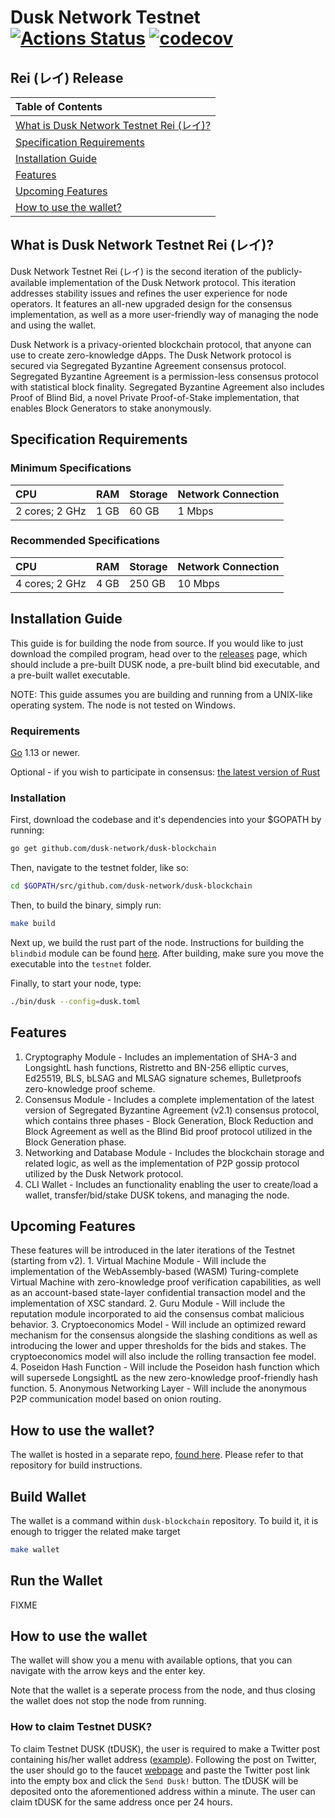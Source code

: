 # Dusk Network Testnet [![Actions Status](https://github.com/dusk-network/dusk-blockchain/workflows/Continuous%20Integration/badge.svg)](https://github.com/dusk-network/dusk-blockchain/actions) [![codecov](https://codecov.io/gh/dusk-network/dusk-blockchain/branch/master/graph/badge.svg)](https://codecov.io/gh/dusk-network/dusk-blockchain)

## Rei \(レイ\) Release

| Table of Contents |
| :--- |
| [What is Dusk Network Testnet Rei \(レイ\)?](./#what-is-dusk-network-testnet-rei) |
| [Specification Requirements](./#specification-requirements) |
| [Installation Guide](./#installation-guide) |
| [Features](./#features) |
| [Upcoming Features](./#upcoming-features) |
| [How to use the wallet?](./#how-to-use-the-wallet) |

## What is Dusk Network Testnet Rei \(レイ\)?

Dusk Network Testnet Rei \(レイ\) is the second iteration of the publicly-available implementation of the Dusk Network protocol. This iteration addresses stability issues and refines the user experience for node operators. It features an all-new upgraded design for the consensus implementation, as well as a more user-friendly way of managing the node and using the wallet.

Dusk Network is a privacy-oriented blockchain protocol, that anyone can use to create zero-knowledge dApps. The Dusk Network protocol is secured via Segregated Byzantine Agreement consensus protocol. Segregated Byzantine Agreement is a permission-less consensus protocol with statistical block finality. Segregated Byzantine Agreement also includes Proof of Blind Bid, a novel Private Proof-of-Stake implementation, that enables Block Generators to stake anonymously.

## Specification Requirements

### Minimum Specifications

| CPU | RAM | Storage | Network Connection |
| :--- | :--- | :--- | :--- |
| 2 cores; 2 GHz | 1 GB | 60 GB | 1 Mbps |

### Recommended Specifications

| CPU | RAM | Storage | Network Connection |
| :--- | :--- | :--- | :--- |
| 4 cores; 2 GHz | 4 GB | 250 GB | 10 Mbps |

## Installation Guide

This guide is for building the node from source. If you would like to just download the compiled program, head over to the [releases](https://github.com/dusk-network/dusk-blockchain/releases) page, which should include a pre-built DUSK node, a pre-built blind bid executable, and a pre-built wallet executable.

NOTE: This guide assumes you are building and running from a UNIX-like operating system. The node is not tested on Windows.

### Requirements

[Go](https://golang.org/) 1.13 or newer.

Optional - if you wish to participate in consensus: [the latest version of Rust](https://www.rust-lang.org/tools/install)

### Installation

First, download the codebase and it's dependencies into your $GOPATH by running:

```bash
go get github.com/dusk-network/dusk-blockchain
```

Then, navigate to the testnet folder, like so:

```bash
cd $GOPATH/src/github.com/dusk-network/dusk-blockchain
```

Then, to build the binary, simply run:

```bash
make build
```

Next up, we build the rust part of the node. Instructions for building the `blindbid` module can be found [here](https://github.com/dusk-network/dusk-blindbidproof/blob/master/Readme.md#how-to-build). After building, make sure you move the executable into the `testnet` folder.

Finally, to start your node, type:

```bash
./bin/dusk --config=dusk.toml
```

## Features

1. Cryptography Module - Includes an implementation of SHA-3 and LongsightL hash functions, Ristretto and BN-256 elliptic curves, Ed25519, BLS, bLSAG and MLSAG signature schemes, Bulletproofs zero-knowledge proof scheme.
2. Consensus Module - Includes a complete implementation of the latest version of Segregated Byzantine Agreement \(v2.1\) consensus protocol, which contains three phases - Block Generation, Block Reduction and Block Agreement as well as the Blind Bid proof protocol utilized in the Block Generation phase.
3. Networking and Database Module - Includes the blockchain storage and related logic, as well as the implementation of P2P gossip protocol utilized by the Dusk Network protocol.
4. CLI Wallet - Includes an functionality enabling the user to create/load a wallet, transfer/bid/stake DUSK tokens, and managing the node. 

## Upcoming Features

These features will be introduced in the later iterations of the Testnet \(starting from v2\). 1. Virtual Machine Module - Will include the implementation of the WebAssembly-based \(WASM\) Turing-complete Virtual Machine with zero-knowledge proof verification capabilities, as well as an account-based state-layer confidential transaction model and the implementation of XSC standard. 2. Guru Module - Will include the reputation module incorporated to aid the consensus combat malicious behavior. 3. Cryptoeconomics Model - Will include an optimized reward mechanism for the consensus alongside the slashing conditions as well as introducing the lower and upper thresholds for the bids and stakes. The cryptoeconomics model will also include the rolling transaction fee model. 4. Poseidon Hash Function - Will include the Poseidon hash function which will supersede LongsightL as the new zero-knowledge proof-friendly hash function. 5. Anonymous Networking Layer - Will include the anonymous P2P communication model based on onion routing.

## How to use the wallet?

The wallet is hosted in a separate repo, [found here](https://github.com/dusk-network/cmd/wallet). Please refer to that repository for build instructions. 

## Build Wallet

The wallet is a command within `dusk-blockchain` repository. To build it, it is enough to trigger the related make target

```bash
make wallet
```

## Run the Wallet

FIXME

## How to use the wallet

The wallet will show you a menu with available options, that you can navigate with the arrow keys and the enter key.

Note that the wallet is a seperate process from the node, and thus closing the wallet does not stop the node from running.

### How to claim Testnet DUSK?

To claim Testnet DUSK \(tDUSK\), the user is required to make a Twitter post containing his/her wallet address \([example](https://twitter.com/ellie12496641/status/1147604746280361984)\). Following the post on Twitter, the user should go to the faucet [webpage](https://faucet.dusk.network/) and paste the Twitter post link into the empty box and click the `Send Dusk!` button. The tDUSK will be deposited onto the aforementioned address within a minute. The user can claim tDUSK for the same address once per 24 hours.

